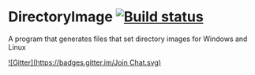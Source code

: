 # DirectoryImage [![Build status](https://ci.appveyor.com/api/projects/status/3ykcx6ojkf612tou)](https://ci.appveyor.com/project/Walkman100/directoryimage)
A program that generates files that set directory images for Windows and Linux

[![Gitter](https://badges.gitter.im/Join Chat.svg)](https://gitter.im/Walkman100/Walkman?utm_source=badge&utm_medium=badge&utm_campaign=pr-badge&utm_content=badge)
